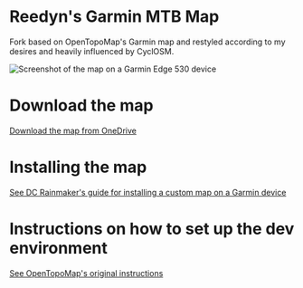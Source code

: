 # Reedyn's Garmin MTB Map

Fork based on OpenTopoMap's Garmin map and restyled according to my desires and heavily influenced by CyclOSM.

![Screenshot of the map on a Garmin Edge 530 device](https://gustavlindqvist.se/content/images/2021/01/121.jpg)

# Download the map

[Download the map from OneDrive](https://onedrive.live.com/download?cid=2858546231E48839&resid=2858546231E48839%21269807&authkey=APRIc3LBTJl_3hs)

# Installing the map

[See DC Rainmaker's guide for installing a custom map on a Garmin device](https://www.dcrainmaker.com/2013/05/download-garmin-705800810.html#part-ii-installing-the-maps)

# Instructions on how to set up the dev environment

[See OpenTopoMap's original instructions](https://github.com/der-stefan/OpenTopoMap/blob/master/garmin/README.md)
